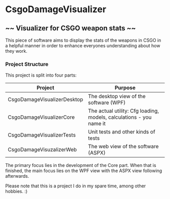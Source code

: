 # CsgoDamageVisualizer
## ~~  Visualizer for CSGO weapon stats ~~

This piece of software aims to display the stats of the weapons in CSGO in a helpful manner in order to enhance everyones understanding about how they work.

### Project Structure

This project is split into four parts:

| Project                     | Purpose                                                             |
|-----------------------------| ------------------------------------------------------------------- |
| CsgoDamageVisualizerDesktop | The desktop view of the software (WPF)                              |
| CsgoDamageVisualizerCore    | The actual utility: Cfg loading, models, calculations - you name it |
| CsgoDamageVisualizerTests   | Unit tests and other kinds of tests                                 |
| CsgoDamageVisuzalizerWeb    | The web view of the software (ASPX)                                 |

The primary focus lies in the development of the Core part. When that is finished, the main focus lies on the WPF view with the ASPX view following afterwards.

Please note that this is a project I do in my spare time, among other hobbies. :)
